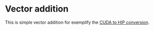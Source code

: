 # Vector addition

This is simple vector addition for exemplify the [CUDA to HIP conversion](../../README.md).
